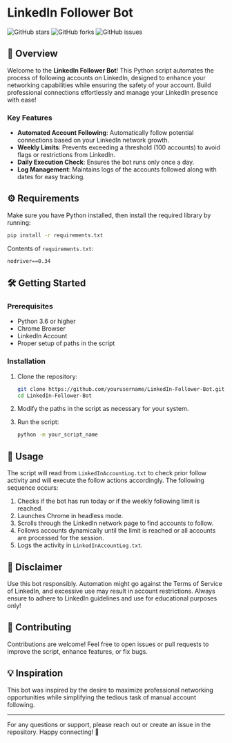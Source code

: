 # LinkedIn Follower Bot

![GitHub stars](https://img.shields.io/github/stars/Connor9994/LinkedIn-Follower-Bot?style=social) ![GitHub forks](https://img.shields.io/github/forks/Connor9994/LinkedIn-Follower-Bot?style=social) ![GitHub issues](https://img.shields.io/github/issues/Connor9994/LinkedIn-Follower-Bot) 

## 🚀 Overview

Welcome to the **LinkedIn Follower Bot**! This Python script automates the process of following accounts on LinkedIn, designed to enhance your networking capabilities while ensuring the safety of your account. Build professional connections effortlessly and manage your LinkedIn presence with ease!

### Key Features

- **Automated Account Following**: Automatically follow potential connections based on your LinkedIn network growth.
- **Weekly Limits**: Prevents exceeding a threshold (100 accounts) to avoid flags or restrictions from LinkedIn.
- **Daily Execution Check**: Ensures the bot runs only once a day.
- **Log Management**: Maintains logs of the accounts followed along with dates for easy tracking.

## ⚙️ Requirements

Make sure you have Python installed, then install the required library by running:

```bash
pip install -r requirements.txt
```

Contents of `requirements.txt`:

```
nodriver==0.34
```

## 🛠 Getting Started

### Prerequisites

- Python 3.6 or higher
- Chrome Browser
- LinkedIn Account
- Proper setup of paths in the script

### Installation

1. Clone the repository:

   ```bash
   git clone https://github.com/yourusername/LinkedIn-Follower-Bot.git
   cd LinkedIn-Follower-Bot
   ```

2. Modify the paths in the script as necessary for your system.

3. Run the script:

   ```bash
   python -m your_script_name
   ```

## 📜 Usage

The script will read from `LinkedInAccountLog.txt` to check prior follow activity and will execute the follow actions accordingly. The following sequence occurs:

1. Checks if the bot has run today or if the weekly following limit is reached.
2. Launches Chrome in headless mode.
3. Scrolls through the LinkedIn network page to find accounts to follow.
4. Follows accounts dynamically until the limit is reached or all accounts are processed for the session.
5. Logs the activity in `LinkedInAccountLog.txt`.

## 🚧 Disclaimer

Use this bot responsibly. Automation might go against the Terms of Service of LinkedIn, and excessive use may result in account restrictions. Always ensure to adhere to LinkedIn guidelines and use for educational purposes only!

## 📧 Contributing

Contributions are welcome! Feel free to open issues or pull requests to improve the script, enhance features, or fix bugs.

## 💡 Inspiration

This bot was inspired by the desire to maximize professional networking opportunities while simplifying the tedious task of manual account following.

---

For any questions or support, please reach out or create an issue in the repository. Happy connecting! 🎉
